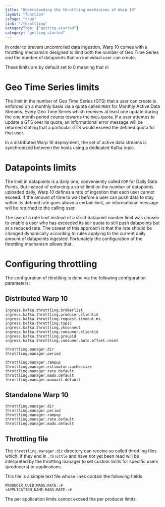 ```yaml
---
title: "Understanding the throttling mechanisms of Warp 10"
layout: "function"
isPage: "true"
link: "/throttling"
categoryTree: ["getting-started"]
category: "getting-started"
---
```


In order to prevent uncontrolled data ingestion, Warp 10 comes with a throttling mechanism designed to limit both the number of Geo Time Series and the number of datapoints that an individual user can create.

These limits are by default set to 0 meaning that ni

# Geo Time Series limits

The limit in the number of Geo Time Series (GTS) that a user can create is enforced on a monthly basis via a quota called `MADS` for Monthly Active Data Streams. Every Geo Time Series which receives at least one update during the one month period counts towards the `MADS` quota. If a user attemps to update a GTS over its quota, an informational error message will be returned stating that a particular GTS would exceed the defined quota for that user.

In a distributed Warp 10 deployment, the set of active data streams is synchronized between the hosts using a dedicated Kafka topic.

# Datapoints limits

The limit in datapoints is a daily one, conveniently called `DDP` for Daily Data Points. But instead of enforcing a strict limit on the number of datapoints uploaded daily, Warp 10 defines a rate of ingestion that each user cannot exceed. If the amount of time to wait before a user can push data to stay within its defined rate goes above a certain limit, an informational message will be returned to the calling user.

The use of a rate limit instead of a strict datapoint number limit was chosen to enable a user who has exceeded its `DDP` quota to still push datapoints but at a reduced rate. The caveat of this approach is that the rate should be changed dynamically according to rules applying to the current daily amount of datapoints ingested. Fortunately the configuration of the throttling mechanism allows that.

# Configuring throttling

The configuration of throttling is done via the following configuration parameters:

## Distributed Warp 10

```
ingress.kafka.throttling.brokerlist
ingress.kafka.throttling.producer.clientid
ingress.kafka.throttling.request.timeout.ms
ingress.kafka.throttling.topic
ingress.kafka.throttling.zkconnect
ingress.kafka.throttling.consumer.clientid
ingress.kafka.throttling.groupid
ingress.kafka.throttling.consumer.auto.offset.reset

throttling.manager.dir
throttling.manager.period

throttling.manager.rampup
throttling.manager.estimator.cache.size
throttling.manager.rate.default
throttling.manager.mads.default
throttling.manager.maxwait.default
```

## Standalone Warp 10

```
throttling.manager.dir
throttling.manager.period
throttling.manager.rampup
throttling.manager.rate.default
throttling.manager.mads.default
```

## Throttling file

The `throttling.manager.dir` directory can receive so called throttling files which, if they end in `.throttle` and have not yet been read will be interpreted by the throttling manager to set custom limits for specific users (producers) or applications.

This file is a simple text file whose lines contain the following fields

```
PRODUCER_UUID:MADS:RATE::#
+APPLICATION_NAME:MADS:RATE::#
```

The per application limits cannot exceed the per producer limits.

